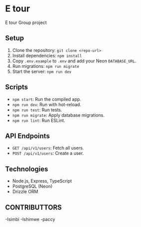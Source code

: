 # E tour

E tour Group project 
## Setup

1. Clone the repository: `git clone <repo-url>`
2. Install dependencies: `npm install`
3. Copy `.env.example` to `.env` and add your Neon `DATABASE_URL`.
4. Run migrations: `npm run migrate`
5. Start the server: `npm run dev`

## Scripts
- `npm start`: Run the compiled app.
- `npm run dev`: Run with hot-reload.
- `npm run test`: Run tests.
- `npm run migrate`: Apply database migrations.
- `npm run lint`: Run ESLint.

## API Endpoints
- `GET /api/v1/users`: Fetch all users.
- `POST /api/v1/users`: Create a user.

## Technologies
- Node.js, Express, TypeScript
- PostgreSQL (Neon)
- Drizzle ORM

## CONTRIBUTTORS
-Isimbi
-Ishimwe
-paccy
